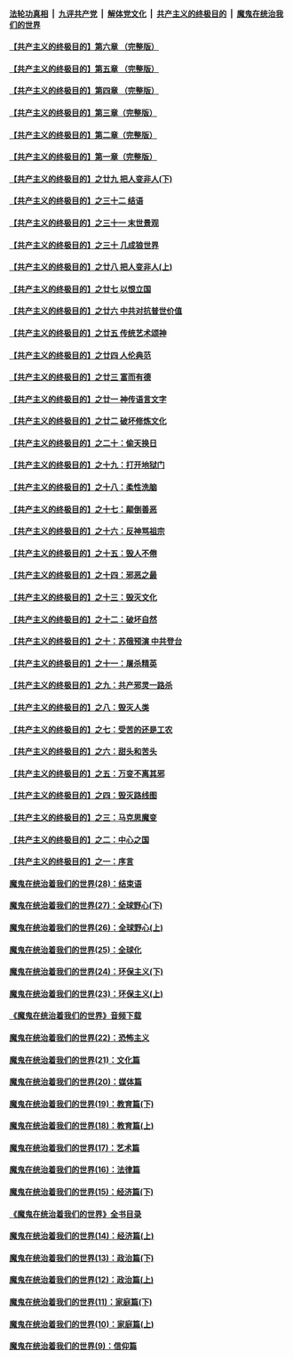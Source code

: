 

####  [法轮功真相](../../../../basic/blob/master/README.md?t=04111301) &nbsp;|&nbsp; [九评共产党](../../../../9ping.md/blob/master/README.md?t=04111301) &nbsp;|&nbsp; [解体党文化](../../../../jtdwh.md/blob/master/README.md?t=04111301)  &nbsp;|&nbsp; [共产主义的终极目的](../../../../gczydzjmd.md/blob/master/README.md?t=04111301) &nbsp;|&nbsp; [魔鬼在统治我们的世界](../../../../mgztzwmdsj.md/blob/master/README.md?t=04111301) 

#### [【共产主义的终极目的】第六章 （完整版）](../pages/nsc422/n11428913.md?t=04111301) 

#### [【共产主义的终极目的】第五章 （完整版）](../pages/nsc422/n11428912.md?t=04111301) 

#### [【共产主义的终极目的】第四章 （完整版）](../pages/nsc422/n11428907.md?t=04111301) 

#### [【共产主义的终极目的】第三章（完整版）](../pages/nsc422/n11428848.md?t=04111301) 

#### [【共产主义的终极目的】第二章（完整版）](../pages/nsc422/n11428831.md?t=04111301) 

#### [【共产主义的终极目的】第一章（完整版）](../pages/nsc422/n11417651.md?t=04111301) 

#### [【共产主义的终极目的】之廿九 把人变非人(下)](../pages/nsc422/n11344140.md?t=04111301) 

#### [【共产主义的终极目的】之三十二 结语](../pages/nsc422/n11360535.md?t=04111301) 

#### [【共产主义的终极目的】之三十一 末世景观](../pages/nsc422/n11351129.md?t=04111301) 

#### [【共产主义的终极目的】之三十 几成狼世界](../pages/nsc422/n11348280.md?t=04111301) 

#### [【共产主义的终极目的】之廿八 把人变非人(上)](../pages/nsc422/n11340492.md?t=04111301) 

#### [【共产主义的终极目的】之廿七 以恨立国](../pages/nsc422/n11336944.md?t=04111301) 

#### [【共产主义的终极目的】之廿六 中共对抗普世价值](../pages/nsc422/n11324785.md?t=04111301) 

#### [【共产主义的终极目的】之廿五 传统艺术颂神](../pages/nsc422/n11296396.md?t=04111301) 

#### [【共产主义的终极目的】之廿四 人伦典范](../pages/nsc422/n11296397.md?t=04111301) 

#### [【共产主义的终极目的】之廿三 富而有德](../pages/nsc422/n11283598.md?t=04111301) 

#### [【共产主义的终极目的】之廿一 神传语言文字](../pages/nsc422/n11263265.md?t=04111301) 

#### [【共产主义的终极目的】之廿二 破坏修炼文化](../pages/nsc422/n11245728.md?t=04111301) 

#### [【共产主义的终极目的】之二十：偷天换日](../pages/nsc422/n11238846.md?t=04111301) 

#### [【共产主义的终极目的】之十九：打开地狱门](../pages/nsc422/n11206376.md?t=04111301) 

#### [【共产主义的终极目的】之十八：柔性洗脑](../pages/nsc422/n11199994.md?t=04111301) 

#### [【共产主义的终极目的】之十七：颠倒善恶](../pages/nsc422/n11179782.md?t=04111301) 

#### [【共产主义的终极目的】之十六：反神骂祖宗](../pages/nsc422/n11166798.md?t=04111301) 

#### [【共产主义的终极目的】之十五：毁人不倦](../pages/nsc422/n11166792.md?t=04111301) 

#### [【共产主义的终极目的】之十四：邪恶之最](../pages/nsc422/n11150249.md?t=04111301) 

#### [【共产主义的终极目的】之十三：毁灭文化](../pages/nsc422/n11135227.md?t=04111301) 

#### [【共产主义的终极目的】之十二：破坏自然](../pages/nsc422/n11135214.md?t=04111301) 

#### [【共产主义的终极目的】之十：苏俄预演 中共登台](../pages/nsc422/n11118424.md?t=04111301) 

#### [【共产主义的终极目的】之十一：屠杀精英](../pages/nsc422/n11118442.md?t=04111301) 

#### [【共产主义的终极目的】之九：共产邪灵一路杀](../pages/nsc422/n11114139.md?t=04111301) 

#### [【共产主义的终极目的】之八：毁灭人类](../pages/nsc422/n11108503.md?t=04111301) 

#### [【共产主义的终极目的】之七：受苦的还是工农](../pages/nsc422/n11101809.md?t=04111301) 

#### [【共产主义的终极目的】之六：甜头和苦头](../pages/nsc422/n11096971.md?t=04111301) 

#### [【共产主义的终极目的】之五：万变不离其邪](../pages/nsc422/n11091285.md?t=04111301) 

#### [【共产主义的终极目的】之四：毁灭路线图](../pages/nsc422/n11086284.md?t=04111301) 

#### [【共产主义的终极目的】之三：马克思魔变](../pages/nsc422/n11061941.md?t=04111301) 

#### [【共产主义的终极目的】之二：中心之国](../pages/nsc422/n11047728.md?t=04111301) 

#### [【共产主义的终极目的】之一：序言](../pages/nsc422/n11086077.md?t=04111301) 

#### [魔鬼在统治着我们的世界(28)：结束语](../pages/nsc422/n10936246.md?t=04111301) 

#### [魔鬼在统治着我们的世界(27)：全球野心(下)](../pages/nsc422/n10928319.md?t=04111301) 

#### [魔鬼在统治着我们的世界(26)：全球野心(上)](../pages/nsc422/n10900318.md?t=04111301) 

#### [魔鬼在统治着我们的世界(25)：全球化](../pages/nsc422/n10788205.md?t=04111301) 

#### [魔鬼在统治着我们的世界(24)：环保主义(下)](../pages/nsc422/n10695307.md?t=04111301) 

#### [魔鬼在统治着我们的世界(23)：环保主义(上)](../pages/nsc422/n10688613.md?t=04111301) 

#### [《魔鬼在统治着我们的世界》音频下载](../pages/nsc422/n10635553.md?t=04111301) 

#### [魔鬼在统治着我们的世界(22)：恐怖主义](../pages/nsc422/n10614727.md?t=04111301) 

#### [魔鬼在统治着我们的世界(21)：文化篇](../pages/nsc422/n10597706.md?t=04111301) 

#### [魔鬼在统治着我们的世界(20)：媒体篇](../pages/nsc422/n10586579.md?t=04111301) 

#### [魔鬼在统治着我们的世界(19)：教育篇(下)](../pages/nsc422/n10564808.md?t=04111301) 

#### [魔鬼在统治着我们的世界(18)：教育篇(上)](../pages/nsc422/n10526970.md?t=04111301) 

#### [魔鬼在统治着我们的世界(17)：艺术篇](../pages/nsc422/n10499093.md?t=04111301) 

#### [魔鬼在统治着我们的世界(16)：法律篇](../pages/nsc422/n10485969.md?t=04111301) 

#### [魔鬼在统治着我们的世界(15)：经济篇(下)](../pages/nsc422/n10469975.md?t=04111301) 

#### [《魔鬼在统治着我们的世界》全书目录](../pages/nsc422/n10464261.md?t=04111301) 

#### [魔鬼在统治着我们的世界(14)：经济篇(上)](../pages/nsc422/n10457370.md?t=04111301) 

#### [魔鬼在统治着我们的世界(13)：政治篇(下)](../pages/nsc422/n10448270.md?t=04111301) 

#### [魔鬼在统治着我们的世界(12)：政治篇(上)](../pages/nsc422/n10444576.md?t=04111301) 

#### [魔鬼在统治着我们的世界(11)：家庭篇(下)](../pages/nsc422/n10440961.md?t=04111301) 

#### [魔鬼在统治着我们的世界(10)：家庭篇(上)](../pages/nsc422/n10435448.md?t=04111301) 

#### [魔鬼在统治着我们的世界(9)：信仰篇](../pages/nsc422/n10432159.md?t=04111301) 

